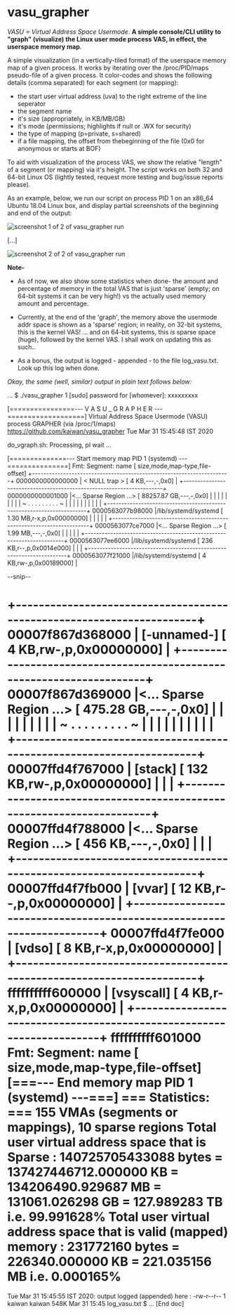 # vasu_grapher
*VASU = Virtual Address Space Usermode*. **A simple console/CLI utility to "graph" (visualize) the Linux user mode process VAS, in effect, the userspace memory map**.

A simple visualization (in a vertically-tiled format) of the userspace memory map of a given process. It works by iterating over the /proc/PID/maps pseudo-file of a given process. It color-codes and shows the following details (comma separated) for each segment (or mapping):
 - the start user virtual address (uva) to the right extreme of the line seperator
 - the segment name
 - it's size (appropriately, in KB/MB/GB)
 - it's mode (permissions; highlights if null or .WX for security)
 - the type of mapping (p=private, s=shared)
 - if a file mapping, the offset from thebeginning of the file (0x0 for anonymous or starts at BOF)

To aid with visualization of the process VAS, we show the relative "length" of a segment (or mapping) via it's height. The script works on both 32 and 64-bit Linux OS (lightly tested, request more testing and bug/issue reports please).

As an example, below, we run our script on process PID 1 on an x86_64 Ubuntu 18.04 Linux box, and
display partial screenshots of the beginning and end of the output:

![screenshot 1 of 2 of vasu_grapher run](scrshot1.png)

[...]

![screenshot 2 of 2 of vasu_grapher run](scrshot2.png)

**Note-**
- As of now, we also show some statistics when done- the amount and percentage of memory in the total VAS that is just 'sparse' (empty; on 64-bit systems it can be very high!) vs the actually used memory amount and percentage.

- Currently, at the end of the 'graph', the memory above the usermode addr space is shown as a 'sparse' region; in reality, on 32-bit systems, this is the kernel VAS! ... and on 64-bit systems, this _is_ sparse space (huge), followed by the kernel VAS. I shall work on updating this as such..

- As a bonus, the output is logged - appended - to the file log_vasu.txt. Look up this log when done.


*Okay, the same (well, similar) output in plain text follows below:*

...
$ ./vasu_grapher 1
[sudo] password for [whomever]: xxxxxxxxx

[================---   V A S U _ G R A P H E R   ---===================]
Virtual Address Space Usermode (VASU) process GRAPHER (via /proc/1/maps)
 https://github.com/kaiwan/vasu_grapher
Tue Mar 31 15:45:48 IST 2020

do_vgraph.sh: Processing, pl wait ...

[==============--- Start memory map PID 1 (systemd) ---===============]
Fmt:  Segment:  name   [   size,mode,map-type,file-offset] 
+----------------------------------------------------------------------+ 0000000000000000
|       < NULL trap >  [   4 KB,---,-,0x0]                             |
+----------------------------------------------------------------------+ 0000000000001000
|<... Sparse Region ...> [ 88257.87 GB,---,-,0x0]                      |
|                                                                      |
|                                                                      |
|                                                                      |
|                                                                      |
~ .       .       .       .       .       .        .       .        .  ~
|                                                                      |
|                                                                      |
|                                                                      |
|                                                                      |
|                                                                      |
+----------------------------------------------------------------------+ 0000563077b98000
|/lib/systemd/systemd [  1.30 MB,r-x,p,0x00000000]                     |
|                                                                      |
|                                                                      |
+----------------------------------------------------------------------+ 0000563077ce7000
|<... Sparse Region ...> [  1.99 MB,---,-,0x0]                         |
|                                                                      |
|                                                                      |
+----------------------------------------------------------------------+ 0000563077ee6000
|/lib/systemd/systemd  [ 236 KB,r--,p,0x0014e000]                      |
|                                                                      |
+----------------------------------------------------------------------+ 0000563077f21000
|/lib/systemd/systemd  [   4 KB,rw-,p,0x00189000]                      |


--snip--


+----------------------------------------------------------------------+ 00007f867d368000
|        [-unnamed-]   [   4 KB,rw-,p,0x00000000]                      |
+----------------------------------------------------------------------+ 00007f867d369000
|<... Sparse Region ...> [   475.28 GB,---,-,0x0]                      |
|                                                                      |
|                                                                      |
|                                                                      |
|                                                                      |
~ .       .       .       .       .       .        .       .        .  ~
|                                                                      |
|                                                                      |
|                                                                      |
|                                                                      |
|                                                                      |
+----------------------------------------------------------------------+ 00007ffd4f767000
|             [stack]  [ 132 KB,rw-,p,0x00000000]                      |
|                                                                      |
+----------------------------------------------------------------------+ 00007ffd4f788000
|<... Sparse Region ...>  [ 456 KB,---,-,0x0]                          |
|                                                                      |
+----------------------------------------------------------------------+ 00007ffd4f7fb000
|              [vvar]  [  12 KB,r--,p,0x00000000]                      |
+----------------------------------------------------------------------+ 00007ffd4f7fe000
|              [vdso]  [   8 KB,r-x,p,0x00000000]                      |
+----------------------------------------------------------------------+ ffffffffff600000
|          [vsyscall]  [   4 KB,r-x,p,0x00000000]                      |
+----------------------------------------------------------------------+ ffffffffff601000
Fmt:  Segment:  name   [   size,mode,map-type,file-offset] 
[===--- End memory map PID 1 (systemd) ---===]
=== Statistics: ===
 155 VMAs (segments or mappings), 10 sparse regions
 Total user virtual address space that is Sparse :
 140725705433088 bytes = 137427446712.000000 KB = 134206490.929687 MB =  131061.026298 GB =  127.989283 TB
  i.e. 99.991628% 
 Total user virtual address space that is valid (mapped) memory :
 231772160 bytes = 226340.000000 KB = 221.035156 MB
  i.e. 0.000165%
===
Tue Mar 31 15:45:55 IST 2020: output logged (appended) here :
-rw-r--r-- 1 kaiwan kaiwan 548K Mar 31 15:45 log_vasu.txt
$ 
...
[End doc]
